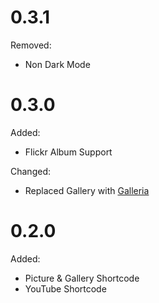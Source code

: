 # 0.3.1

Removed:
* Non Dark Mode

# 0.3.0

Added:
* Flickr Album Support

Changed:
* Replaced Gallery with [Galleria](https://galleriajs.github.io)

# 0.2.0

Added:
* Picture & Gallery Shortcode
* YouTube Shortcode